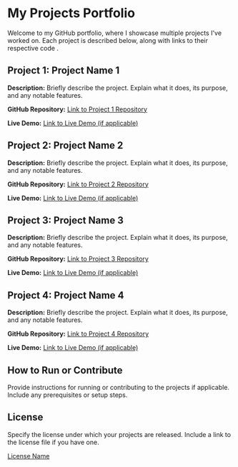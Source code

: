 # My Projects Portfolio

Welcome to my GitHub portfolio, where I showcase multiple projects I've worked on. Each project is described below, along with links to their respective code .

## Project 1: Project Name 1

**Description:** Briefly describe the project. Explain what it does, its purpose, and any notable features.

**GitHub Repository:** [Link to Project 1 Repository](https://github.com/yourusername/project1)

**Live Demo:** [Link to Live Demo (if applicable)](https://yourproject1demo.com)

## Project 2: Project Name 2

**Description:** Briefly describe the project. Explain what it does, its purpose, and any notable features.

**GitHub Repository:** [Link to Project 2 Repository](https://github.com/yourusername/project2)

**Live Demo:** [Link to Live Demo (if applicable)](https://yourproject2demo.com)

## Project 3: Project Name 3

**Description:** Briefly describe the project. Explain what it does, its purpose, and any notable features.

**GitHub Repository:** [Link to Project 3 Repository](https://github.com/yourusername/project3)

**Live Demo:** [Link to Live Demo (if applicable)](https://yourproject3demo.com)

## Project 4: Project Name 4

**Description:** Briefly describe the project. Explain what it does, its purpose, and any notable features.

**GitHub Repository:** [Link to Project 4 Repository](https://github.com/yourusername/project4)

**Live Demo:** [Link to Live Demo (if applicable)](https://yourproject4demo.com)

## How to Run or Contribute

Provide instructions for running or contributing to the projects if applicable. Include any prerequisites or setup steps.

## License

Specify the license under which your projects are released. Include a link to the license file if you have one.

[License Name](link-to-license-file)
